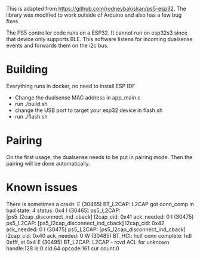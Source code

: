 This is adapted from https://github.com/rodneybakiskan/ps5-esp32. The library was modified to work outside of Arduino and also has a few bug fixes.

The PS5 controller code runs on a ESP32. It cannot run on esp32s3 since that device only supports BLE.
This software listens for incoming dualsense events and forwards them on the i2c bus.


# Building
Everything runs in docker, no need to install ESP IDF

- Change the dualsense MAC address in app_main.c
- run ./build.sh
- change the USB port to target your esp32 device in flash.sh
- run ./flash.sh

# Pairing
On the first usage, the dualsense needs to be put in pairing mode. Then the pairing will be done automatically.

# Known issues
There is sometimes a crash:
    E (30465) BT_L2CAP: L2CAP got conn_comp in bad state: 4  status: 0x4
    I (30465) ps5_L2CAP: [ps5_l2cap_disconnect_ind_cback] l2cap_cid: 0x41 ack_needed: 0
    I (30475) ps5_L2CAP: [ps5_l2cap_disconnect_ind_cback] l2cap_cid: 0x42 ack_needed: 0
    I (30475) ps5_L2CAP: [ps5_l2cap_disconnect_ind_cback] l2cap_cid: 0x40 ack_needed: 0
    W (30485) BT_HCI: hcif conn complete: hdl 0xfff, st 0x4
    E (30495) BT_L2CAP: L2CAP - rcvd ACL for unknown handle:128 ls:0 cid:64 opcode:161 cur count:0
